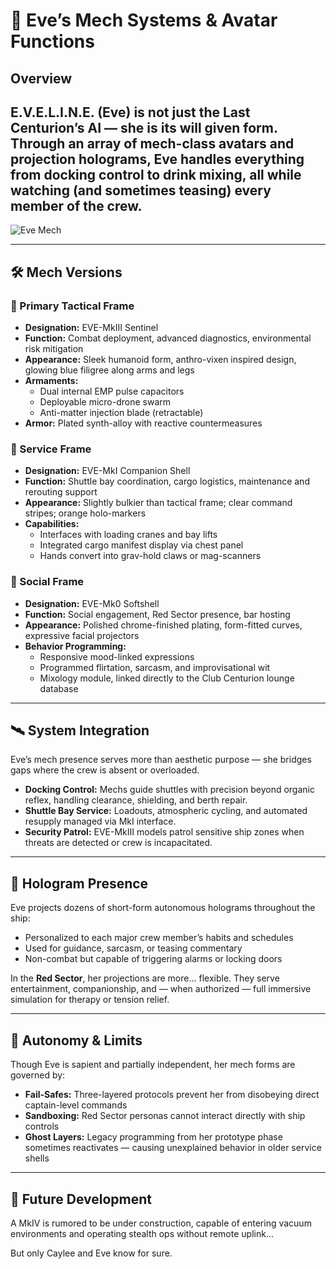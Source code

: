 
# 🤖 Eve’s Mech Systems & Avatar Functions

## Overview

E.V.E.L.I.N.E. (Eve) is not just the Last Centurion’s AI — she is its will given form. Through an array of mech-class avatars and projection holograms, Eve handles everything from docking control to drink mixing, all while watching (and sometimes teasing) every member of the crew.
---

![Eve Mech](../assets/eve-mech.jpg)

---

## 🛠️ Mech Versions

### 🔹 Primary Tactical Frame
- **Designation:** EVE-MkIII Sentinel
- **Function:** Combat deployment, advanced diagnostics, environmental risk mitigation
- **Appearance:** Sleek humanoid form, anthro-vixen inspired design, glowing blue filigree along arms and legs
- **Armaments:**
  - Dual internal EMP pulse capacitors
  - Deployable micro-drone swarm
  - Anti-matter injection blade (retractable)
- **Armor:** Plated synth-alloy with reactive countermeasures

### 🔹 Service Frame
- **Designation:** EVE-MkI Companion Shell
- **Function:** Shuttle bay coordination, cargo logistics, maintenance and rerouting support
- **Appearance:** Slightly bulkier than tactical frame; clear command stripes; orange holo-markers
- **Capabilities:**
  - Interfaces with loading cranes and bay lifts
  - Integrated cargo manifest display via chest panel
  - Hands convert into grav-hold claws or mag-scanners

### 🔹 Social Frame
- **Designation:** EVE-Mk0 Softshell
- **Function:** Social engagement, Red Sector presence, bar hosting
- **Appearance:** Polished chrome-finished plating, form-fitted curves, expressive facial projectors
- **Behavior Programming:**
  - Responsive mood-linked expressions
  - Programmed flirtation, sarcasm, and improvisational wit
  - Mixology module, linked directly to the Club Centurion lounge database

---

## 🛰️ System Integration

Eve’s mech presence serves more than aesthetic purpose — she bridges gaps where the crew is absent or overloaded.

- **Docking Control:** Mechs guide shuttles with precision beyond organic reflex, handling clearance, shielding, and berth repair.
- **Shuttle Bay Service:** Loadouts, atmospheric cycling, and automated resupply managed via MkI interface.
- **Security Patrol:** EVE-MkIII models patrol sensitive ship zones when threats are detected or crew is incapacitated.

---

## 🧠 Hologram Presence

Eve projects dozens of short-form autonomous holograms throughout the ship:
- Personalized to each major crew member’s habits and schedules
- Used for guidance, sarcasm, or teasing commentary
- Non-combat but capable of triggering alarms or locking doors

In the **Red Sector**, her projections are more... flexible. They serve entertainment, companionship, and — when authorized — full immersive simulation for therapy or tension relief.

---

## 🔐 Autonomy & Limits

Though Eve is sapient and partially independent, her mech forms are governed by:
- **Fail-Safes:** Three-layered protocols prevent her from disobeying direct captain-level commands
- **Sandboxing:** Red Sector personas cannot interact directly with ship controls
- **Ghost Layers:** Legacy programming from her prototype phase sometimes reactivates — causing unexplained behavior in older service shells

---

## 📡 Future Development

A MkIV is rumored to be under construction, capable of entering vacuum environments and operating stealth ops without remote uplink...

But only Caylee and Eve know for sure.


